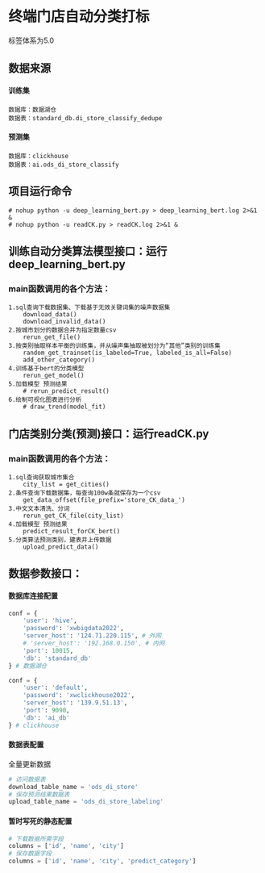 # 终端门店自动分类打标
标签体系为5.0
## 数据来源
#### 训练集
```
数据库：数据湖仓
数据表：standard_db.di_store_classify_dedupe
```
#### 预测集
```
数据库：clickhouse
数据表：ai.ods_di_store_classify
```

## 项目运行命令
```
# nohup python -u deep_learning_bert.py > deep_learning_bert.log 2>&1 &
# nohup python -u readCK.py > readCK.log 2>&1 &
```
## 训练自动分类算法模型接口：运行deep_learning_bert.py
### main函数调用的各个方法：
```
1.sql查询下载数据集、下载基于无效关键词集的噪声数据集
    download_data()
    download_invalid_data()
2.按城市划分的数据合并为指定数量csv
    rerun_get_file()
3.按类别抽取样本平衡的训练集，并从噪声集抽取被划分为“其他”类别的训练集
    random_get_trainset(is_labeled=True, labeled_is_all=False)
    add_other_category()
4.训练基于bert的分类模型
    rerun_get_model()
5.加载模型 预测结果
    # rerun_predict_result()
6.绘制可视化图表进行分析
    # draw_trend(model_fit)
```

## 门店类别分类(预测)接口：运行readCK.py
### main函数调用的各个方法：
```
1.sql查询获取城市集合
    city_list = get_cities()
2.条件查询下载数据集，每查询100w条就保存为一个csv
    get_data_offset(file_prefix='store_CK_data_')
3.中文文本清洗、分词
    rerun_get_CK_file(city_list)
4.加载模型 预测结果
    predict_result_forCK_bert()
5.分类算法预测类别，建表并上传数据
    upload_predict_data()
```

## 数据参数接口：
#### 数据库连接配置
```python
conf = {
    'user': 'hive',
    'password': 'xwbigdata2022',
    'server_host': '124.71.220.115', # 外网
    # 'server_host': '192.168.0.150', # 内网
    'port': 10015,
    'db': 'standard_db'
} # 数据湖仓

conf = {
    'user': 'default',
    'password': 'xwclickhouse2022',
    'server_host': '139.9.51.13',
    'port': 9090,
    'db': 'ai_db'
} # clickhouse
```
#### 数据表配置
全量更新数据
```python
# 访问数据表
download_table_name = 'ods_di_store'
# 保存预测结果数据表
upload_table_name = 'ods_di_store_labeling'
```
####  暂时写死的静态配置
```python
# 下载数据所需字段
columns = ['id', 'name', 'city']
# 保存数据字段
columns = ['id', 'name', 'city', 'predict_category']

```
